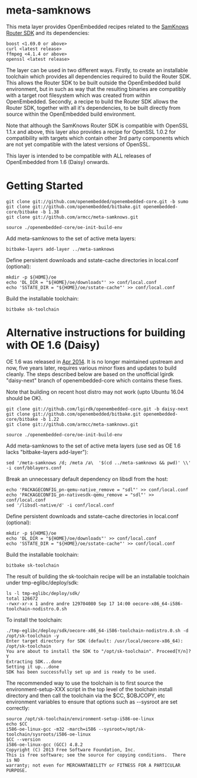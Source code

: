 # meta-samknows

This meta layer provides OpenEmbedded recipes related to the [SamKnows Router SDK](https://samknows.com/technology/sdks/router-sdk) and its dependencies:

```
boost <1.69.0 or above>
curl <latest release>
ffmpeg <4.1.4 or above>
openssl <latest release>
```

The layer can be used in two different ways. Firstly, to create an installable toolchain which provides all dependencies required to build the Router SDK. This allows the Router SDK to be built outside the OpenEmbedded build environment, but in such as way that the resulting binaries are compatibly with a target root filesystem which was created from within OpenEmbedded. Secondly, a recipe to build the Router SDK allows the Router SDK, together with all it's dependencies, to be built directly from source within the OpenEmbedded build environment.

Note that although the SamKnows Router SDK is compatible with OpenSSL 1.1.x and above, this layer also provides a recipe for OpenSSL 1.0.2 for compatibility with targets which contain other 3rd party components which are not yet compatible with the latest versions of OpenSSL.

This layer is intended to be compatible with ALL releases of OpenEmbedded from 1.6 (Daisy) onwards.

# Getting Started

```shell
git clone git://github.com/openembedded/openembedded-core.git -b sumo
git clone git://github.com/openembedded/bitbake.git openembedded-core/bitbake -b 1.38
git clone git://github.com/armcc/meta-samknows.git

source ./openembedded-core/oe-init-build-env
```

Add meta-samknows to the set of active meta layers:

```shell
bitbake-layers add-layer ../meta-samknows
```

Define persistent downloads and sstate-cache directories in local.conf (optional):

```shell
mkdir -p ${HOME}/oe
echo 'DL_DIR = "${HOME}/oe/downloads"' >> conf/local.conf
echo 'SSTATE_DIR = "${HOME}/oe/sstate-cache"' >> conf/local.conf
```

Build the installable toolchain:

```shell
bitbake sk-toolchain
```

# Alternative instructions for building with OE 1.6 (Daisy)

OE 1.6 was released in [Apr 2014](https://wiki.yoctoproject.org/wiki/Releases). It is no longer maintained upstream and now, five years later, requires various minor fixes and updates to build cleanly. The steps described below are based on the unofficial lgirdk "daisy-next" branch of openembedded-core which contains these fixes.

Note that building on recent host distro may not work (upto Ubuntu 16.04 should be OK).

```shell
git clone git://github.com/lgirdk/openembedded-core.git -b daisy-next
git clone git://github.com/openembedded/bitbake.git openembedded-core/bitbake -b 1.22
git clone git://github.com/armcc/meta-samknows.git

source ./openembedded-core/oe-init-build-env
```

Add meta-samknows to the set of active meta layers (use sed as OE 1.6 lacks "bitbake-layers add-layer"):

```shell
sed '/meta-samknows /d; /meta /a\  '$(cd ../meta-samknows && pwd)' \\' -i conf/bblayers.conf
```

Break an unnecessary default dependency on libsdl from the host:

```shell
echo 'PACKAGECONFIG_pn-qemu-native_remove = "sdl"' >> conf/local.conf
echo 'PACKAGECONFIG_pn-nativesdk-qemu_remove = "sdl"' >> conf/local.conf
sed '/libsdl-native/d' -i conf/local.conf
```

Define persistent downloads and sstate-cache directories in local.conf (optional):

```shell
mkdir -p ${HOME}/oe
echo 'DL_DIR = "${HOME}/oe/downloads"' >> conf/local.conf
echo 'SSTATE_DIR = "${HOME}/oe/sstate-cache"' >> conf/local.conf
```

Build the installable toolchain:

```shell
bitbake sk-toolchain
```

The result of building the sk-toolchain recipe will be an installable toolchain under tmp-eglibc/deploy/sdk:

```shell
ls -l tmp-eglibc/deploy/sdk/
total 126672
-rwxr-xr-x 1 andre andre 129704080 Sep 17 14:00 oecore-x86_64-i586-toolchain-nodistro.0.sh
```

To install the toolchain:

```shell
./tmp-eglibc/deploy/sdk/oecore-x86_64-i586-toolchain-nodistro.0.sh -d /opt/sk-toolchain -y
Enter target directory for SDK (default: /usr/local/oecore-x86_64): /opt/sk-toolchain
You are about to install the SDK to "/opt/sk-toolchain". Proceed[Y/n]?Y
Extracting SDK...done
Setting it up...done
SDK has been successfully set up and is ready to be used.
```

The recommended way to use the toolchain is to first source the environment-setup-XXX script in the top level of the toolchain install directory and then call the toolchain via the $CC, $OBJCOPY, etc environment variables to ensure that options such as --sysroot are set correctly:

```shell
source /opt/sk-toolchain/environment-setup-i586-oe-linux
echo $CC
i586-oe-linux-gcc -m32 -march=i586 --sysroot=/opt/sk-toolchain/sysroots/i586-oe-linux
$CC --version
i586-oe-linux-gcc (GCC) 4.8.2
Copyright (C) 2013 Free Software Foundation, Inc.
This is free software; see the source for copying conditions.  There is NO
warranty; not even for MERCHANTABILITY or FITNESS FOR A PARTICULAR PURPOSE.
```
